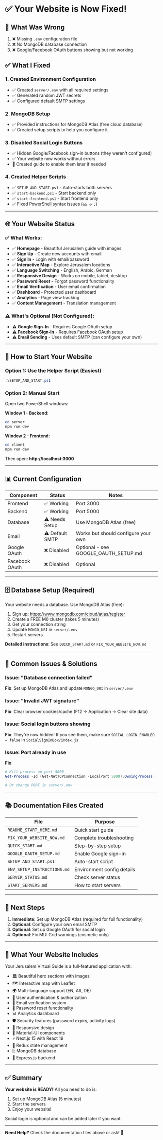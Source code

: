 # ✅ Your Website is Now Fixed!

## 🎉 What Was Wrong

1. ❌ Missing `.env` configuration file
2. ❌ No MongoDB database connection
3. ❌ Google/Facebook OAuth buttons showing but not working

## ✅ What I Fixed

### 1. Created Environment Configuration
- ✅ Created `server/.env` with all required settings
- ✅ Generated random JWT secrets
- ✅ Configured default SMTP settings

### 2. MongoDB Setup
- ✅ Provided instructions for MongoDB Atlas (free cloud database)
- ✅ Created setup scripts to help you configure it

### 3. Disabled Social Login Buttons
- ✅ Hidden Google/Facebook sign-in buttons (they weren't configured)
- ✅ Your website now works without errors
- 📝 Created guide to enable them later if needed

### 4. Created Helper Scripts
- ✅ `SETUP_AND_START.ps1` - Auto-starts both servers
- ✅ `start-backend.ps1` - Start backend only
- ✅ `start-frontend.ps1` - Start frontend only
- ✅ Fixed PowerShell syntax issues (`&&` → `;`)

---

## 🌐 Your Website Status

### ✅ What Works:
- ✅ **Homepage** - Beautiful Jerusalem guide with images
- ✅ **Sign Up** - Create new accounts with email
- ✅ **Sign In** - Login with email/password
- ✅ **Interactive Map** - Explore Jerusalem locations
- ✅ **Language Switching** - English, Arabic, German
- ✅ **Responsive Design** - Works on mobile, tablet, desktop
- ✅ **Password Reset** - Forgot password functionality
- ✅ **Email Verification** - User email confirmation
- ✅ **Dashboard** - Protected user dashboard
- ✅ **Analytics** - Page view tracking
- ✅ **Content Management** - Translation management

### ⚠️ What's Optional (Not Configured):
- ⚠️ **Google Sign-In** - Requires Google OAuth setup
- ⚠️ **Facebook Sign-In** - Requires Facebook OAuth setup
- ⚠️ **Email Sending** - Uses default SMTP (can configure your own)

---

## 🚀 How to Start Your Website

### Option 1: Use the Helper Script (Easiest)
```powershell
.\SETUP_AND_START.ps1
```

### Option 2: Manual Start
Open two PowerShell windows:

**Window 1 - Backend:**
```powershell
cd server
npm run dev
```

**Window 2 - Frontend:**
```powershell
cd client
npm run dev
```

Then open: **http://localhost:3000**

---

## 📊 Current Configuration

| Component | Status | Notes |
|-----------|--------|-------|
| Frontend | ✅ Working | Port 3000 |
| Backend | ✅ Working | Port 5000 |
| Database | ⚠️ Needs Setup | Use MongoDB Atlas (free) |
| Email | ⚠️ Default SMTP | Works but should configure your own |
| Google OAuth | ❌ Disabled | Optional - see GOOGLE_OAUTH_SETUP.md |
| Facebook OAuth | ❌ Disabled | Optional |

---

## 🗄️ Database Setup (Required)

Your website needs a database. Use MongoDB Atlas (free):

1. Sign up: https://www.mongodb.com/cloud/atlas/register
2. Create a FREE M0 cluster (takes 5 minutes)
3. Get your connection string
4. Update `MONGO_URI` in `server/.env`
5. Restart servers

**Detailed instructions**: See `QUICK_START.md` or `FIX_YOUR_WEBSITE_NOW.md`

---

## 🐛 Common Issues & Solutions

### Issue: "Database connection failed"
**Fix**: Set up MongoDB Atlas and update `MONGO_URI` in `server/.env`

### Issue: "Invalid JWT signature"
**Fix**: Clear browser cookies/cache (F12 → Application → Clear site data)

### Issue: Social login buttons showing
**Fix**: They're now hidden! If you see them, make sure `SOCIAL_LOGIN_ENABLED = false` in `SocialSignInBox/index.js`

### Issue: Port already in use
**Fix**: 
```powershell
# Kill process on port 5000
Get-Process -Id (Get-NetTCPConnection -LocalPort 5000).OwningProcess | Stop-Process -Force

# Or change PORT in server/.env
```

---

## 📚 Documentation Files Created

| File | Purpose |
|------|---------|
| `README_START_HERE.md` | Quick start guide |
| `FIX_YOUR_WEBSITE_NOW.md` | Complete troubleshooting |
| `QUICK_START.md` | Step-by-step setup |
| `GOOGLE_OAUTH_SETUP.md` | Enable Google sign-in |
| `SETUP_AND_START.ps1` | Auto-start script |
| `ENV_SETUP_INSTRUCTIONS.md` | Environment config details |
| `SERVER_STATUS.md` | Check server status |
| `START_SERVERS.md` | How to start servers |

---

## 🎯 Next Steps

1. **Immediate**: Set up MongoDB Atlas (required for full functionality)
2. **Optional**: Configure your own email SMTP
3. **Optional**: Set up Google OAuth for social login
4. **Optional**: Fix MUI Grid warnings (cosmetic only)

---

## 🎨 What Your Website Includes

Your Jerusalem Virtual Guide is a full-featured application with:

- 🏛️ Beautiful hero sections with images
- 🗺️ Interactive map with Leaflet
- 🌍 Multi-language support (EN, AR, DE)
- 👤 User authentication & authorization
- 📧 Email verification system
- 🔐 Password reset functionality
- 📊 Analytics dashboard
- 🛡️ Security features (password expiry, activity logs)
- 📱 Responsive design
- 🎨 Material-UI components
- ⚡ Next.js 15 with React 19
- 🔄 Redux state management
- 🗄️ MongoDB database
- 🚀 Express.js backend

---

## ✅ Summary

**Your website is READY!** All you need to do is:

1. Set up MongoDB Atlas (5 minutes)
2. Start the servers
3. Enjoy your website!

Social login is optional and can be added later if you want.

---

**Need Help?** Check the documentation files above or ask! 🚀

